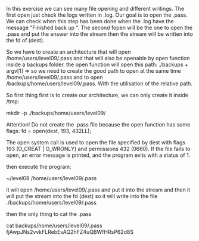 In this exercise we can see many file opening and different writings.
The first open just check the logs written in .log. Our goal is to open the .pass.
We can check when this step has been done when the .log have the message "Finished back up ".
The second fopen will be the one to open the .pass and put the answer into the stream then the stream 
will be written into the fd of (dest).

So we have to create an architecture that will open /home/users/level09/.pass and that will also be 
openable by open function inside a backups folder. the open function will open this path: 
./backups + argv[1] => so we need to create the good path to open at the same time /home/users/level09/.pass and to open /backups/home/users/level09/.pass. With the utilisation of the relative path.

So first thing first is to create our architecture, we can only create it inside /tmp:

mkdir -p ./backups/home/users/level09/

Attention! Do not create the .pass file because the open function has some flags:
fd = open(dest, 193, 432LL);

The open system call is used to open the file specified by dest with flags 193 (O_CREAT | O_WRONLY) and permissions 432 (0660). If the file fails to open, an error message is printed, and the program exits with a status of 1.

then execute the program:

~/level08 /home/users/level09/.pass

it will open /home/users/level09/.pass and put it into the stream and then it will put the stream 
into the fd (dest) so it will write into the file ./backups/home/users/level09/.pass

then the only thing to cat the .pass

cat backups/home/users/level09/.pass
fjAwpJNs2vvkFLRebEvAQ2hFZ4uQBWfHRsP62d8S